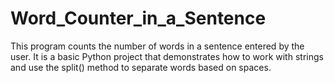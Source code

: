 # Word_Counter_in_a_Sentence
This program counts the number of words in a sentence entered by the user.  It is a basic Python project that demonstrates how to work with strings and use the split() method to separate words based on spaces.
